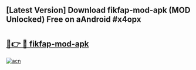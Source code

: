 ## [Latest Version] Download fikfap-mod-apk (MOD Unlocked) Free on aAndroid #x4opx

# <h2><a href="https://bedroomkl.my?title=fikfap-mod-apk&ref=20M">🔗👉 🔴 fikfap-mod-apk</a></h2>

[![acn](https://github.com/user-attachments/assets/0f9c940e-d8b0-45ae-aac7-cd30a18b3e1c)](https://bedroomkl.my?title=fikfap-mod-apk&ref=20M)

